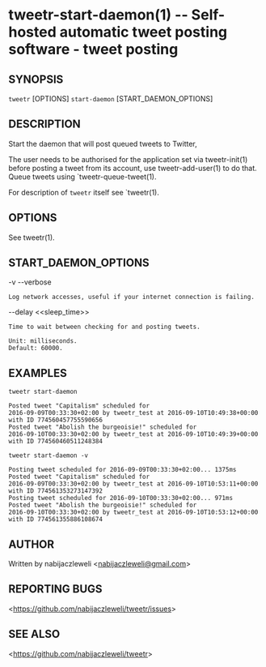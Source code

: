 tweetr-start-daemon(1) -- Self-hosted automatic tweet posting software - tweet posting
======================================================================================

## SYNOPSIS

`tweetr` [OPTIONS] `start-daemon` [START_DAEMON_OPTIONS]

## DESCRIPTION

Start the daemon that will post queued tweets to Twitter,

The user needs to be authorised for the application set via
tweetr-init(1) before posting a tweet from its account, use
tweetr-add-user(1) to do that.
Queue tweets using `tweetr-queue-tweet(1).

For description of `tweetr` itself see `tweetr(1).

## OPTIONS

  See tweetr(1).

## START_DAEMON_OPTIONS

  -v --verbose

    Log network accesses, useful if your internet connection is failing.

  --delay &lt;<sleep_time>&gt;

    Time to wait between checking for and posting tweets.

    Unit: milliseconds.
    Default: 60000.

## EXAMPLES

  `tweetr start-daemon`

    Posted tweet "Capitalism" scheduled for
    2016-09-09T00:33:30+02:00 by tweetr_test at 2016-09-10T10:49:38+00:00
    with ID 774560457755590656
    Posted tweet "Abolish the burgeoisie!" scheduled for
    2016-09-10T00:33:30+02:00 by tweetr_test at 2016-09-10T10:49:39+00:00
    with ID 774560460511248384

  `tweetr start-daemon -v`

    Posting tweet scheduled for 2016-09-09T00:33:30+02:00... 1375ms
    Posted tweet "Capitalism" scheduled for
    2016-09-09T00:33:30+02:00 by tweetr_test at 2016-09-10T10:53:11+00:00
    with ID 774561353273147392
    Posting tweet scheduled for 2016-09-10T00:33:30+02:00... 971ms
    Posted tweet "Abolish the burgeoisie!" scheduled for
    2016-09-10T00:33:30+02:00 by tweetr_test at 2016-09-10T10:53:12+00:00
    with ID 774561355886108674

## AUTHOR

Written by nabijaczleweli &lt;<nabijaczleweli@gmail.com>&gt;

## REPORTING BUGS

&lt;<https://github.com/nabijaczleweli/tweetr/issues>&gt;

## SEE ALSO

&lt;<https://github.com/nabijaczleweli/tweetr>&gt;
